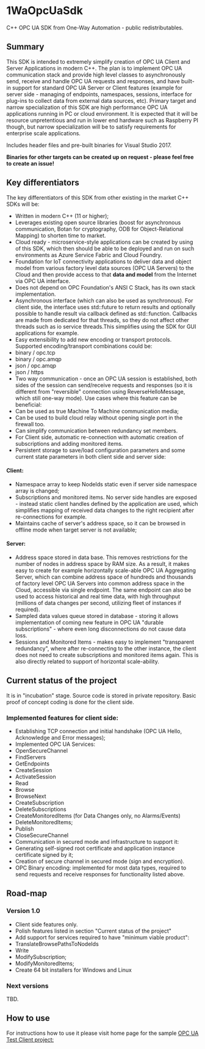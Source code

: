 # 1WaOpcUaSdk
C++ OPC UA SDK from One-Way Automation - public redistributables.

## Summary
This SDK is intended to extremely simplify creation of OPC UA Client and Server Applications in modern C++. The plan is to implement OPC UA communication stack and provide high level classes to asynchronously send, receive and handle OPC UA requests and responses, and have built-in support for standard OPC UA Server or Client features (example for server side - managing of endpoints, namespaces, sessions, interface for plug-ins to collect data from external data sources, etc). Primary target and narrow specialization of this SDK are high performance OPC UA applications running in PC or cloud environment. It is expected that it will be resource unpretentious and run in lower end hardware such as Raspberry PI though, but narrow specialization will be to satisfy requirements for enterprise scale applications.

Includes header files and pre-built binaries for Visual Studio 2017.

**Binaries for other targets can be created up on request - please feel free to create an issue!**

## Key differentiators
The key differentiators of this SDK from other existing in the market C++ SDKs will be:

 - Written in modern C++ (11 or higher);
 - Leverages existing open source libraries (boost for asynchronous communication, Botan for cryptography, ODB for Object-Relational Mapping)  to shorten time to market.
 - Cloud ready - microservice-style applications can be created by using of this SDK, which then should be able to be deployed and run on such environments as Azure Service Fabric and Cloud Foundry. 
- Foundation for IoT connectivity applications to deliver data and object model from various factory level data sources (OPC UA Servers) to the Cloud and then provide access to that **data and model** from the Internet via OPC UA interface.
- Does not depend on OPC Foundation's ANSI C Stack, has its own stack implementation.
- Asynchronous interface (which can also be used as synchronous). For client side, the interface uses std::future to return results and optionally possible to handle result via callback defined as std::function. Callbacks are made from dedicated for that threads, so they do not affect other threads such as io service threads.This simplifies using the SDK for GUI applications for example.
- Easy extensibility to add new encoding or transport protocols. Supported encoding/transport combinations could be:
 - binary / opc.tcp
 - binary / opc.amqp
 - json / opc.amqp
 - json / https
- Two way communication - once an OPC UA session is established, both sides of the session can send/receive requests and responses (so it is different from "reversible" connection using ReverseHelloMessage, which still one-way mode). Use cases where this feature can be beneficial:
 - Can be used as true Machine To Machine communication media;
 - Can be used to build cloud relay without opening single port in the firewall too.
 - Can simplify communication between redundancy set members.
- For Client side, automatic re-connection with automatic creation of subscriptions and adding monitored items. 
- Persistent storage to save/load configuration parameters and some current state parameters in both client side and server side:
#### Client: 
 - Namespace array to keep NodeIds static even if server side namespace array is changed;
 - Subscriptions and monitored items. No server side handles are exposed - instead static client handles defined by the application are used, which simplifies mapping of received data changes to the right recipient after re-connections for example.
 - Maintains cache of server's address space, so it can be browsed in offline mode when target server is not available;
#### Server:
 - Address space stored in data base. This removes restrictions for the number of nodes in address space by RAM size. As a result, it makes easy to create for example horizontally scale-able OPC UA Aggregating Server, which can combine address space of hundreds and thousands of factory level OPC UA Servers into common address space in the Cloud, accessible via single endpoint. The same endpoint can also be used to access historical and real time data, with high throughput (millions of data changes per second, utilizing fleet of instances if required).
 - Sampled data values queue stored in database - storing it allows implementation of coming new feature in OPC UA "durable subscriptions" - where even long disconnections do not cause data loss.
 - Sessions and Monitored Items - makes easy to implement "transparent redundancy", where after re-connecting to the other instance, the client does not need to create subscriptions and monitored items again. This is also directly related to support of horizontal scale-ability.
## Current status of the project
It is in "incubation" stage. Source code is stored in private repository. Basic proof of concept coding is done for the client side.
### Implemented features for client side:
- Establishing TCP connection and initial handshake (OPC UA Hello, Acknowledge and Error messages);
- Implemented OPC UA Services:
 - OpenSecureChannel
 - FindServers
 - GetEndpoints
 - CreateSession
 - ActivateSession
 - Read
 - Browse
 - BrowseNext
 - CreateSubscription
 - DeleteSubscriptions
 - CreateMonitoredItems (for Data Changes only, no Alarms/Events)
 - DeleteMonitoredItems;
 - Publish
 - CloseSecureChannel
- Communication in secured mode and infrastructure to support it:
 - Generating self-signed root certificate and application instance certificate signed by it;
 - Creation of secure channel in secured mode (sign and encryption).
- OPC Binary encoding: implemented for most data types, required to send requests and receive responses for functionality listed above.
## Road-map
### Version 1.0
- Client side features only.
- Polish features listed in section "Current status of the project"
- Add support for services required to have "minimum viable product":
 - TranslateBrowsePathsToNodeIds
 - Write
 - ModifySubscription;
 - ModifyMonitoredItems;
 - Create 64 bit installers for Windows and Linux
### Next versions
TBD.
## How to use
For instructions how to use it please visit home page for the sample [OPC UA Test Client project:](https://github.com/RavilN/OpcUaTestClient)
